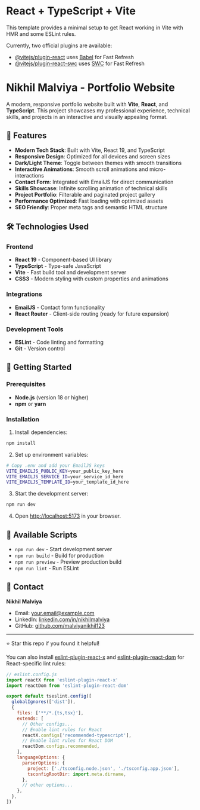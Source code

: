 # React + TypeScript + Vite

This template provides a minimal setup to get React working in Vite with HMR and some ESLint rules.

Currently, two official plugins are available:

- [@vitejs/plugin-react](https://github.com/vitejs/vite-plugin-react/blob/main/packages/plugin-react) uses [Babel](https://babeljs.io/) for Fast Refresh
- [@vitejs/plugin-react-swc](https://github.com/vitejs/vite-plugin-react/blob/main/packages/plugin-react-swc) uses [SWC](https://swc.rs/) for Fast Refresh

# Nikhil Malviya - Portfolio Website

A modern, responsive portfolio website built with **Vite**, **React**, and **TypeScript**. This project showcases my professional experience, technical skills, and projects in an interactive and visually appealing format.

## 🚀 Features

- **Modern Tech Stack**: Built with Vite, React 19, and TypeScript
- **Responsive Design**: Optimized for all devices and screen sizes
- **Dark/Light Theme**: Toggle between themes with smooth transitions
- **Interactive Animations**: Smooth scroll animations and micro-interactions
- **Contact Form**: Integrated with EmailJS for direct communication
- **Skills Showcase**: Infinite scrolling animation of technical skills
- **Project Portfolio**: Filterable and paginated project gallery
- **Performance Optimized**: Fast loading with optimized assets
- **SEO Friendly**: Proper meta tags and semantic HTML structure

## 🛠️ Technologies Used

### Frontend
- **React 19** - Component-based UI library
- **TypeScript** - Type-safe JavaScript
- **Vite** - Fast build tool and development server
- **CSS3** - Modern styling with custom properties and animations

### Integrations
- **EmailJS** - Contact form functionality
- **React Router** - Client-side routing (ready for future expansion)

### Development Tools
- **ESLint** - Code linting and formatting
- **Git** - Version control

## 🚀 Getting Started

### Prerequisites
- **Node.js** (version 18 or higher)
- **npm** or **yarn**

### Installation

1. Install dependencies:
```bash
npm install
```

2. Set up environment variables:
```bash
# Copy .env and add your EmailJS keys
VITE_EMAILJS_PUBLIC_KEY=your_public_key_here
VITE_EMAILJS_SERVICE_ID=your_service_id_here
VITE_EMAILJS_TEMPLATE_ID=your_template_id_here
```

3. Start the development server:
```bash
npm run dev
```

4. Open [http://localhost:5173](http://localhost:5173) in your browser.

## 🔧 Available Scripts

- `npm run dev` - Start development server
- `npm run build` - Build for production
- `npm run preview` - Preview production build
- `npm run lint` - Run ESLint

## 📧 Contact

**Nikhil Malviya**
- Email: [your.email@example.com](mailto:your.email@example.com)
- LinkedIn: [linkedin.com/in/nikhilmalviya](https://linkedin.com/in/nikhilmalviya)
- GitHub: [github.com/malviyanikhil123](https://github.com/malviyanikhil123)

---

⭐ Star this repo if you found it helpful!

You can also install [eslint-plugin-react-x](https://github.com/Rel1cx/eslint-react/tree/main/packages/plugins/eslint-plugin-react-x) and [eslint-plugin-react-dom](https://github.com/Rel1cx/eslint-react/tree/main/packages/plugins/eslint-plugin-react-dom) for React-specific lint rules:

```js
// eslint.config.js
import reactX from 'eslint-plugin-react-x'
import reactDom from 'eslint-plugin-react-dom'

export default tseslint.config([
  globalIgnores(['dist']),
  {
    files: ['**/*.{ts,tsx}'],
    extends: [
      // Other configs...
      // Enable lint rules for React
      reactX.configs['recommended-typescript'],
      // Enable lint rules for React DOM
      reactDom.configs.recommended,
    ],
    languageOptions: {
      parserOptions: {
        project: ['./tsconfig.node.json', './tsconfig.app.json'],
        tsconfigRootDir: import.meta.dirname,
      },
      // other options...
    },
  },
])
```
